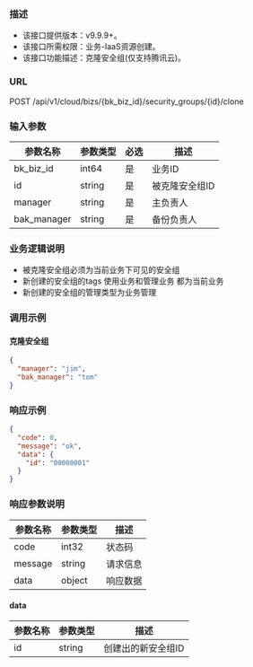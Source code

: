 ### 描述

- 该接口提供版本：v9.9.9+。
- 该接口所需权限：业务-IaaS资源创建。
- 该接口功能描述：克隆安全组(仅支持腾讯云)。

### URL

POST /api/v1/cloud/bizs/{bk_biz_id}/security_groups/{id}/clone

### 输入参数

| 参数名称        | 参数类型   | 必选 | 描述       |
|-------------|--------|----|----------|
| bk_biz_id   | int64  | 是  | 业务ID     |
| id          | string | 是  | 被克隆安全组ID |
| manager     | string | 是  | 主负责人     |
| bak_manager | string | 是  | 备份负责人    |

### 业务逻辑说明

- 被克隆安全组必须为当前业务下可见的安全组
- 新创建的安全组的tags 使用业务和管理业务 都为当前业务
- 新创建的安全组的管理类型为业务管理

### 调用示例

#### 克隆安全组

```json
{
  "manager": "jim",
  "bak_manager": "tom"
}
```

### 响应示例

```json
{
  "code": 0,
  "message": "ok",
  "data": {
    "id": "00000001"
  }
}
```

### 响应参数说明

| 参数名称    | 参数类型   | 描述   |
|---------|--------|------|
| code    | int32  | 状态码  |
| message | string | 请求信息 |
| data    | object | 响应数据 |

#### data

| 参数名称 | 参数类型   | 描述         |
|------|--------|------------|
| id   | string | 创建出的新安全组ID |
